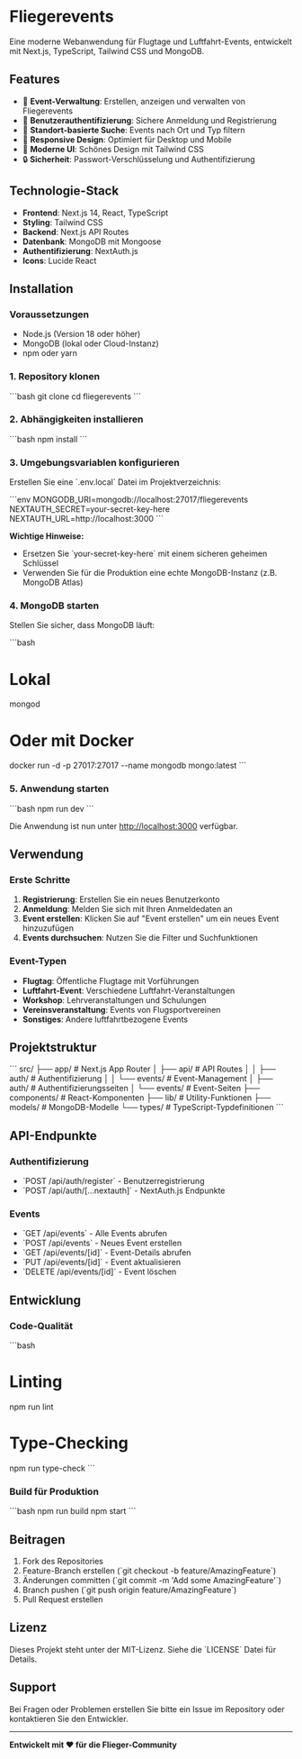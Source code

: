 # Fliegerevents

Eine moderne Webanwendung für Flugtage und Luftfahrt-Events, entwickelt mit Next.js, TypeScript, Tailwind CSS und MongoDB.

## Features

- 🎯 **Event-Verwaltung**: Erstellen, anzeigen und verwalten von Fliegerevents
- 👤 **Benutzerauthentifizierung**: Sichere Anmeldung und Registrierung
- 📍 **Standort-basierte Suche**: Events nach Ort und Typ filtern
- 📱 **Responsive Design**: Optimiert für Desktop und Mobile
- 🎨 **Moderne UI**: Schönes Design mit Tailwind CSS
- 🔒 **Sicherheit**: Passwort-Verschlüsselung und Authentifizierung

## Technologie-Stack

- **Frontend**: Next.js 14, React, TypeScript
- **Styling**: Tailwind CSS
- **Backend**: Next.js API Routes
- **Datenbank**: MongoDB mit Mongoose
- **Authentifizierung**: NextAuth.js
- **Icons**: Lucide React

## Installation

### Voraussetzungen

- Node.js (Version 18 oder höher)
- MongoDB (lokal oder Cloud-Instanz)
- npm oder yarn

### 1. Repository klonen

\`\`\`bash
git clone <repository-url>
cd fliegerevents
\`\`\`

### 2. Abhängigkeiten installieren

\`\`\`bash
npm install
\`\`\`

### 3. Umgebungsvariablen konfigurieren

Erstellen Sie eine \`.env.local\` Datei im Projektverzeichnis:

\`\`\`env
MONGODB_URI=mongodb://localhost:27017/fliegerevents
NEXTAUTH_SECRET=your-secret-key-here
NEXTAUTH_URL=http://localhost:3000
\`\`\`

**Wichtige Hinweise:**
- Ersetzen Sie \`your-secret-key-here\` mit einem sicheren geheimen Schlüssel
- Verwenden Sie für die Produktion eine echte MongoDB-Instanz (z.B. MongoDB Atlas)

### 4. MongoDB starten

Stellen Sie sicher, dass MongoDB läuft:

\`\`\`bash
# Lokal
mongod

# Oder mit Docker
docker run -d -p 27017:27017 --name mongodb mongo:latest
\`\`\`

### 5. Anwendung starten

\`\`\`bash
npm run dev
\`\`\`

Die Anwendung ist nun unter [http://localhost:3000](http://localhost:3000) verfügbar.

## Verwendung

### Erste Schritte

1. **Registrierung**: Erstellen Sie ein neues Benutzerkonto
2. **Anmeldung**: Melden Sie sich mit Ihren Anmeldedaten an
3. **Event erstellen**: Klicken Sie auf "Event erstellen" um ein neues Event hinzuzufügen
4. **Events durchsuchen**: Nutzen Sie die Filter und Suchfunktionen

### Event-Typen

- **Flugtag**: Öffentliche Flugtage mit Vorführungen
- **Luftfahrt-Event**: Verschiedene Luftfahrt-Veranstaltungen
- **Workshop**: Lehrveranstaltungen und Schulungen
- **Vereinsveranstaltung**: Events von Flugsportvereinen
- **Sonstiges**: Andere luftfahrtbezogene Events

## Projektstruktur

\`\`\`
src/
├── app/                    # Next.js App Router
│   ├── api/               # API Routes
│   │   ├── auth/          # Authentifizierung
│   │   └── events/        # Event-Management
│   ├── auth/              # Authentifizierungsseiten
│   └── events/            # Event-Seiten
├── components/            # React-Komponenten
├── lib/                   # Utility-Funktionen
├── models/                # MongoDB-Modelle
└── types/                 # TypeScript-Typdefinitionen
\`\`\`

## API-Endpunkte

### Authentifizierung
- \`POST /api/auth/register\` - Benutzerregistrierung
- \`POST /api/auth/[...nextauth]\` - NextAuth.js Endpunkte

### Events
- \`GET /api/events\` - Alle Events abrufen
- \`POST /api/events\` - Neues Event erstellen
- \`GET /api/events/[id]\` - Event-Details abrufen
- \`PUT /api/events/[id]\` - Event aktualisieren
- \`DELETE /api/events/[id]\` - Event löschen

## Entwicklung

### Code-Qualität

\`\`\`bash
# Linting
npm run lint

# Type-Checking
npm run type-check
\`\`\`

### Build für Produktion

\`\`\`bash
npm run build
npm start
\`\`\`

## Beitragen

1. Fork des Repositories
2. Feature-Branch erstellen (\`git checkout -b feature/AmazingFeature\`)
3. Änderungen committen (\`git commit -m 'Add some AmazingFeature'\`)
4. Branch pushen (\`git push origin feature/AmazingFeature\`)
5. Pull Request erstellen

## Lizenz

Dieses Projekt steht unter der MIT-Lizenz. Siehe die \`LICENSE\` Datei für Details.

## Support

Bei Fragen oder Problemen erstellen Sie bitte ein Issue im Repository oder kontaktieren Sie den Entwickler.

---

**Entwickelt mit ❤️ für die Flieger-Community**
